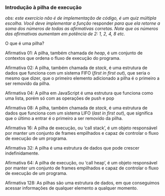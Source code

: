 ### Introdução à pilha de execução ###

*obs: este exercício não é de implementação de código, é um quiz múltipla escolha. Você deve implementar a função* responder *para que ela retorne a soma dos números de todas as afirmativas corretas. Note que os números das afirmativas aumentam em potência de 2: 1, 2, 4, 8 etc.*

O que é uma pilha?

Afirmativa 01: A pilha, também chamada de *heap*, é um conjunto de contextos que ordena o fluxo de execução do programa.

Afirmativa 02: A pilha, também chamada de *stack*, é uma estrutura de dados que funciona com um sistema FIFO (*first in first out*), que seria o mesmo que dizer, que o primeiro elemento adicionado a pilha é o primeiro a ser removido da pilha.

Afirmativa 04: A pilha em JavaScript é uma estrutura que funciona como uma lista, porém só com as operações de push e pop

Afirmativa 08: A pilha, também chamada de *stack*, é uma estrutura de dados que funciona com um sistema LIFO (*last in first out*), que significa que o último a entrar é o primeiro a ser removido da pilha.

Afirmativa 16: A pilha de execução, ou ‘call stack’, é um objeto responsável por manter um conjunto de frames empilhados e capaz de controlar o fluxo de execução de um programa.

Afirmativa 32: A pilha é uma estrutura de dados que pode crescer indefinidamente.

Afirmativa 64: A pilha de execução, ou ‘call heap’, é um objeto responsável por manter um conjunto de frames empilhados e capaz de controlar o fluxo de execução de um programa.

Afirmativa 128: As pilhas são uma estrutura de dados, em que conseguimos acessar informações de qualquer elemento a qualquer momento.